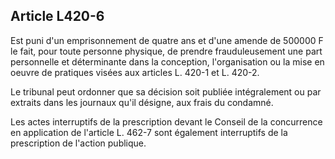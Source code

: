 Article L420-6
----
Est puni d'un emprisonnement de quatre ans et d'une amende de 500000 F le fait,
pour toute personne physique, de prendre frauduleusement une part personnelle et
déterminante dans la conception, l'organisation ou la mise en oeuvre de
pratiques visées aux articles L. 420-1 et L. 420-2.

Le tribunal peut ordonner que sa décision soit publiée intégralement ou par
extraits dans les journaux qu'il désigne, aux frais du condamné.

Les actes interruptifs de la prescription devant le Conseil de la concurrence en
application de l'article L. 462-7 sont également interruptifs de la prescription
de l'action publique.
